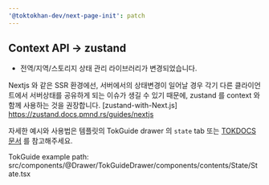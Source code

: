 ```yaml
---
'@toktokhan-dev/next-page-init': patch
---
```


## Context API -> zustand

- 전역/지역/스토리지 상태 관리 라이브러리가 변경되었습니다.

Nextjs 와 같은 SSR 환경에선, 서버에서의 상태변경이 일어날 경우 각기 다른 클라이언트에서 서버상태를 공유하게 되는 이슈가 생길 수 있기 때문에, zustand 를 context 와 함께 사용하는 것을 권장합니다.
[zustand-with-Next.js] https://zustand.docs.pmnd.rs/guides/nextjs

자세한 예시와 사용법은 템플릿의 TokGuide drawer 의 `state` tab
또는 [TOKDOCS 문서](https://toktokhan-dev-docs.vercel.app/docs/zustand/overview) 를 참고해주세요.

TokGuide example path: src/components/@Drawer/TokGuideDrawer/components/contents/State/State.tsx
